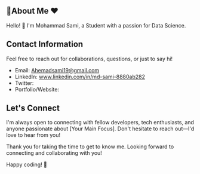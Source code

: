 ## 🚀About Me ❤

Hello! 👋 I'm Mohammad Sami, 
a Student with a passion for Data Science.

## Contact Information

Feel free to reach out for collaborations, questions, or just to say hi!

- Email: Ahemadsami19@gmail.com
- LinkedIn: www.linkedin.com/in/md-sami-8880ab282
- Twitter: 
- Portfolio/Website:

## Let's Connect

I'm always open to connecting with fellow developers, tech enthusiasts, and anyone passionate about [Your Main Focus]. Don't hesitate to reach out—I'd love to hear from you!

Thank you for taking the time to get to know me. Looking forward to connecting and collaborating with you!

Happy coding! 🚀
